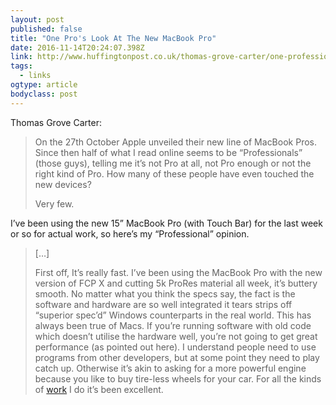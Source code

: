 ```yaml
---
layout: post 
published: false 
title: "One Pro's Look At The New MacBook Pro" 
date: 2016-11-14T20:24:07.398Z 
link: http://www.huffingtonpost.co.uk/thomas-grove-carter/one-professionals-look-at_b_12894856.html 
tags:
  - links
ogtype: article 
bodyclass: post 
---
```


Thomas Grove Carter:

> On the 27th October Apple unveiled their new line of MacBook Pros. Since then half of what I read online seems to be “Professionals” (those guys), telling me it’s not Pro at all, not Pro enough or not the right kind of Pro. How many of these people have even touched the new devices?
> 
> Very few.
> 
I’ve been using the new 15” MacBook Pro (with Touch Bar) for the last week or so for actual work, so here’s my “Professional” opinion. 
> 
> […]
> 
> First off, It’s really fast. I’ve been using the MacBook Pro with the new version of FCP X and cutting 5k ProRes material all week, it’s buttery smooth. No matter what you think the specs say, the fact is the software and hardware are so well integrated it tears strips off “superior spec’d” Windows counterparts in the real world. This has always been true of Macs. If you’re running software with old code which doesn’t utilise the hardware well, you’re not going to get great performance (as pointed out here). I understand people need to use programs from other developers, but at some point they need to play catch up. Otherwise it’s akin to asking for a more powerful engine because you like to buy tire-less wheels for your car. For all the kinds of [work](http://thomasgrovecarter.com/) I do it’s been excellent.